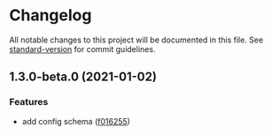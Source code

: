 # Changelog

All notable changes to this project will be documented in this file. See [standard-version](https://github.com/conventional-changelog/standard-version) for commit guidelines.

## 1.3.0-beta.0 (2021-01-02)


### Features

* add config schema ([f016255](https://github.com/yungsters/homebridge-mylink/commit/f0162556e9fd94b8ae702da3aec80864999d54b1))
